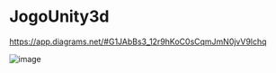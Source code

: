 # JogoUnity3d

https://app.diagrams.net/#G1JAbBs3_12r9hKoC0sCqmJmN0jvV9lchq

![image](https://github.com/PedroFRomao/JogoUnity3d/assets/120103357/985168ca-c0ca-4974-a736-92424b4338d1)


